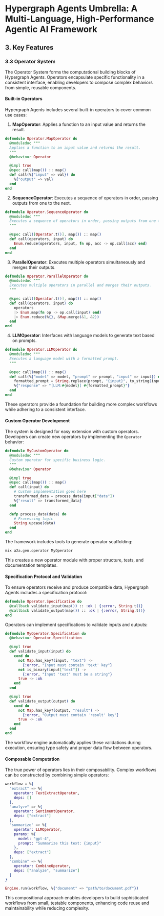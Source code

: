 # Hypergraph Agents Umbrella: A Multi-Language, High-Performance Agentic AI Framework

## 3. Key Features

### 3.3 Operator System

The Operator System forms the computational building blocks of Hypergraph Agents. Operators encapsulate specific functionality in a consistent interface, enabling developers to compose complex behaviors from simple, reusable components.

#### Built-in Operators

Hypergraph Agents includes several built-in operators to cover common use cases:

1. **MapOperator**: Applies a function to an input value and returns the result.

```elixir
defmodule Operator.MapOperator do
  @moduledoc """
  Applies a function to an input value and returns the result.
  """
  @behaviour Operator

  @impl true
  @spec call(map()) :: map()
  def call(%{"input" => val}) do
    %{"output" => val}
  end
end
```

2. **SequenceOperator**: Executes a sequence of operators in order, passing outputs from one to the next.

```elixir
defmodule Operator.SequenceOperator do
  @moduledoc """
  Executes a sequence of operators in order, passing outputs from one to the next.
  """

  @spec call([Operator.t()], map()) :: map()
  def call(operators, input) do
    Enum.reduce(operators, input, fn op, acc -> op.call(acc) end)
  end
end
```

3. **ParallelOperator**: Executes multiple operators simultaneously and merges their outputs.

```elixir
defmodule Operator.ParallelOperator do
  @moduledoc """
  Executes multiple operators in parallel and merges their outputs.
  """

  @spec call([Operator.t()], map()) :: map()
  def call(operators, input) do
    operators
    |> Enum.map(fn op -> op.call(input) end)
    |> Enum.reduce(%{}, &Map.merge(&1, &2))
  end
end
```

4. **LLMOperator**: Interfaces with language models to generate text based on prompts.

```elixir
defmodule Operator.LLMOperator do
  @moduledoc """
  Executes a language model with a formatted prompt.
  """

  @spec call(map()) :: map()
  def call(%{"model" => model, "prompt" => prompt, "input" => input}) do
    formatted_prompt = String.replace(prompt, "{input}", to_string(input))
    %{"response" => "[LLM:#{model}] #{formatted_prompt}"}
  end
end
```

These operators provide a foundation for building more complex workflows while adhering to a consistent interface.

#### Custom Operator Development

The system is designed for easy extension with custom operators. Developers can create new operators by implementing the `Operator` behavior:

```elixir
defmodule MyCustomOperator do
  @moduledoc """
  Custom operator for specific business logic.
  """
  @behaviour Operator

  @impl true
  @spec call(map()) :: map()
  def call(input) do
    # Custom implementation goes here
    transformed_data = process_data(input["data"])
    %{"result" => transformed_data}
  end

  defp process_data(data) do
    # Processing logic
    String.upcase(data)
  end
end
```

The framework includes tools to generate operator scaffolding:

```sh
mix a2a.gen.operator MyOperator
```

This creates a new operator module with proper structure, tests, and documentation templates.

#### Specification Protocol and Validation

To ensure operators receive and produce compatible data, Hypergraph Agents includes a specification protocol:

```elixir
defmodule Operator.Specification do
  @callback validate_input(map()) :: :ok | {:error, String.t()}
  @callback validate_output(map()) :: :ok | {:error, String.t()}
end
```

Operators can implement specifications to validate inputs and outputs:

```elixir
defmodule MyOperator.Specification do
  @behaviour Operator.Specification

  @impl true
  def validate_input(input) do
    cond do
      not Map.has_key?(input, "text") ->
        {:error, "Input must contain 'text' key"}
      not is_binary(input["text"]) ->
        {:error, "Input 'text' must be a string"}
      true -> :ok
    end
  end

  @impl true
  def validate_output(output) do
    cond do
      not Map.has_key?(output, "result") ->
        {:error, "Output must contain 'result' key"}
      true -> :ok
    end
  end
end
```

The workflow engine automatically applies these validations during execution, ensuring type safety and proper data flow between operators.

#### Composable Computation

The true power of operators lies in their composability. Complex workflows can be constructed by combining simple operators:

```elixir
workflow = %{
  "extract" => %{
    operator: TextExtractOperator,
    deps: []
  },
  "analyze" => %{
    operator: SentimentOperator,
    deps: ["extract"]
  },
  "summarize" => %{
    operator: LLMOperator,
    params: %{
      model: "gpt-4",
      prompt: "Summarize this text: {input}"
    },
    deps: ["extract"]
  },
  "combine" => %{
    operator: CombineOperator,
    deps: ["analyze", "summarize"]
  }
}

Engine.run(workflow, %{"document" => "path/to/document.pdf"})
```

This compositional approach enables developers to build sophisticated workflows from small, testable components, enhancing code reuse and maintainability while reducing complexity. 